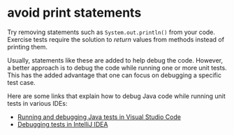# avoid print statements

Try removing statements such as `System.out.println()` from your code.
Exercise tests require the solution to _return_ values from methods instead of printing them.

Usually, statements like these are added to help debug the code.
However, a better approach is to debug the code while running one or more unit tests.
This has the added advantage that one can focus on debugging a specific test case.

Here are some links that explain how to debug Java code while running unit tests in various IDEs:

- [Running and debugging Java tests in Visual Studio Code](https://code.visualstudio.com/docs/java/java-testing#_rundebug-test-cases)
- [Debugging tests in IntelliJ IDEA](https://www.jetbrains.com/help/idea/performing-tests.html#RedebugFailedTests)
